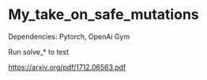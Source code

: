 # My_take_on_safe_mutations
Dependencies: Pytorch, OpenAi Gym

Run solve_* to test

https://arxiv.org/pdf/1712.06563.pdf
